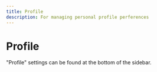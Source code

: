 ```yaml
---
title: Profile
description: For managing personal profile perferences
---
```


# Profile

"Profile" settings can be found at the bottom of the sidebar.

<figure><img src="/assets/Screen Shot 2023-02-21 at 11.17.29.png" alt=""><figcaption></figcaption></figure>

<figure><img src="/assets/Screen Shot 2023-02-21 at 11.22.31.png" alt=""><figcaption></figcaption></figure>
